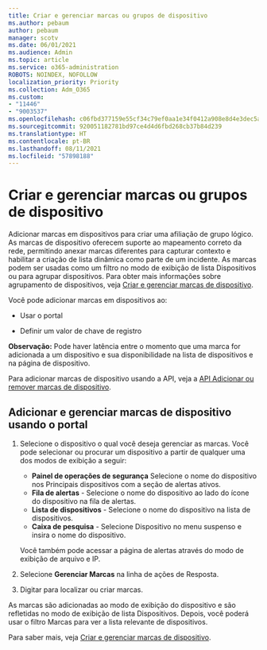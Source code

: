 ```yaml
---
title: Criar e gerenciar marcas ou grupos de dispositivo
ms.author: pebaum
author: pebaum
manager: scotv
ms.date: 06/01/2021
ms.audience: Admin
ms.topic: article
ms.service: o365-administration
ROBOTS: NOINDEX, NOFOLLOW
localization_priority: Priority
ms.collection: Adm_O365
ms.custom:
- "11446"
- "9003537"
ms.openlocfilehash: c06fbd377159e55cf34c79ef0aa1e34f0412a908e8d4e3dec5ad088c9b8b818a
ms.sourcegitcommit: 920051182781bd97ce4d4d6fbd268cb37b84d239
ms.translationtype: HT
ms.contentlocale: pt-BR
ms.lasthandoff: 08/11/2021
ms.locfileid: "57898188"
---
```

# <a name="create-and-manage-device-tags-or-groups"></a>Criar e gerenciar marcas ou grupos de dispositivo

Adicionar marcas em dispositivos para criar uma afiliação de grupo lógico. As marcas de dispositivo oferecem suporte ao mapeamento correto da rede, permitindo anexar marcas diferentes para capturar contexto e habilitar a criação de lista dinâmica como parte de um incidente. As marcas podem ser usadas como um filtro no modo de exibição de lista Dispositivos ou para agrupar dispositivos. Para obter mais informações sobre agrupamento de dispositivos, veja [Criar e gerenciar marcas de dispositivo](https://docs.microsoft.com/microsoft-365/security/defender-endpoint/machine-tags).

Você pode adicionar marcas em dispositivos ao:

- Usar o portal

- Definir um valor de chave de registro
 
**Observação:** Pode haver latência entre o momento que uma marca for adicionada a um dispositivo e sua disponibilidade na lista de dispositivos e na página de dispositivo.

Para adicionar marcas de dispositivo usando a API, veja a [API Adicionar ou remover marcas de dispositivo](https://docs.microsoft.com/microsoft-365/security/defender-endpoint/add-or-remove-machine-tags).

## <a name="add-and-manage-device-tags-using-the-portal"></a>Adicionar e gerenciar marcas de dispositivo usando o portal

1. Selecione o dispositivo o qual você deseja gerenciar as marcas. Você pode selecionar ou procurar um dispositivo a partir de qualquer uma dos modos de exibição a seguir:

    - **Painel de operações de segurança** Selecione o nome do dispositivo nos Principais dispositivos com a seção de alertas ativos.
    - **Fila de alertas** - Selecione o nome do dispositivo ao lado do ícone do dispositivo na fila de alertas.
    - **Lista de dispositivos** - Selecione o nome do dispositivo na lista de dispositivos.
    - **Caixa de pesquisa** - Selecione Dispositivo no menu suspenso e insira o nome do dispositivo.

    Você também pode acessar a página de alertas através do modo de exibição de arquivo e IP.

1. Selecione **Gerenciar Marcas** na linha de ações de Resposta.

1. Digitar para localizar ou criar marcas.

As marcas são adicionadas ao modo de exibição do dispositivo e são refletidas no modo de exibição de lista Dispositivos. Depois, você poderá usar o filtro Marcas para ver a lista relevante de dispositivos.

Para saber mais, veja [Criar e gerenciar marcas de dispositivo](https://docs.microsoft.com/microsoft-365/security/defender-endpoint/machine-tags).